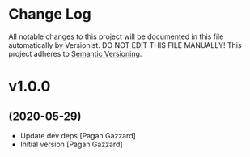 # Change Log

All notable changes to this project will be documented in this file
automatically by Versionist. DO NOT EDIT THIS FILE MANUALLY!
This project adheres to [Semantic Versioning](http://semver.org/).

# v1.0.0
## (2020-05-29)

* Update dev deps [Pagan Gazzard]
* Initial version [Pagan Gazzard]
